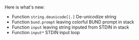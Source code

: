 Here is what's new:
* Function ```string.deunicode[|.]``` De-unicodize string
* Function ```bund.prompt``` leaving colorful BUND prompt in stack
* Function ```input``` leaving string inputed from STDIN in stack
* Function ```input*``` STDIN input loop
